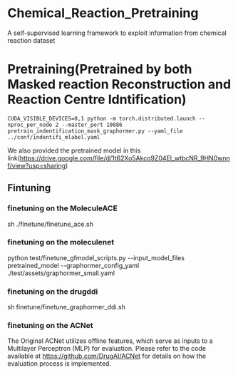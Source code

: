 # Chemical_Reaction_Pretraining

A self-supervised learning framework to exploit information from chemical reaction dataset




# Pretraining(Pretrained by both Masked reaction Reconstruction and Reaction Centre Idntification)

```
CUDA_VISIBLE_DEVICES=0,1 python -m torch.distributed.launch --nproc_per_node 2 --master_port 10086 pretrain_indentification_mask_graphormer.py --yaml_file ../conf/indentifi_mlabel.yaml

```


We also provided the pretrained model in this link(https://drive.google.com/file/d/1t62Xo5Akco9Z04El_wtbcNR_9HN0wnnf/view?usp=sharing)




## Fintuning

### finetuning on the MoleculeACE
sh ./finetune/finetune_ace.sh



### finetuning on the moleculenet

python test/finetune_gfmodel_scripts.py --input_model_files pretrained_model --graphormer_config_yaml ./test/assets/graphormer_small.yaml

### finetuning on the drugddi

sh finetune/finetune_graphormer_ddi.sh


### finetuning on the ACNet

The Original ACNet utilizes offline features, which serve as inputs to a Multilayer Perceptron (MLP) for evaluation. Please refer to the code available at https://github.com/DrugAI/ACNet for details on how the evaluation process is implemented.